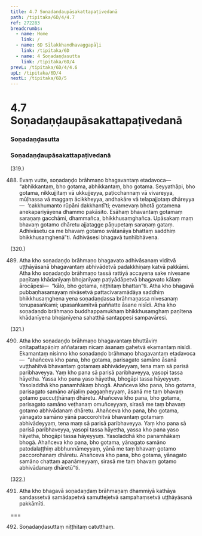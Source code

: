 ```yaml
---
title: 4.7 Soṇadaṇḍaupāsakattapaṭivedanā
path: /tipitaka/6D/4/4.7
ref: 272283
breadcrumbs:
  - name: Home
    link: /
  - name: 6D Sīlakkhandhavaggapāḷi
    link: /tipitaka/6D
  - name: 4 Soṇadaṇḍasutta
    link: /tipitaka/6D/4
prevL: /tipitaka/6D/4/4.6
upL: /tipitaka/6D/4
nextL: /tipitaka/6D/5
---
```


# 4.7 Soṇadaṇḍaupāsakattapaṭivedanā

### Soṇadaṇḍasutta

### Soṇadaṇḍaupāsakattapaṭivedanā

(319.)

488. Evaṃ vutte, soṇadaṇḍo brāhmaṇo bhagavantaṃ etadavoca—  “abhikkantaṃ, bho gotama, abhikkantaṃ, bho gotama. Seyyathāpi, bho gotama, nikkujjitaṃ vā ukkujjeyya, paṭicchannaṃ vā vivareyya, mūḷhassa vā maggaṃ ācikkheyya, andhakāre vā telapajjotaṃ dhāreyya—  ‘cakkhumanto rūpāni dakkhantī’ti; evamevaṃ bhotā gotamena anekapariyāyena dhammo pakāsito. Esāhaṃ bhavantaṃ gotamaṃ saraṇaṃ gacchāmi, dhammañca, bhikkhusaṃghañca. Upāsakaṃ maṃ bhavaṃ gotamo dhāretu ajjatagge pāṇupetaṃ saraṇaṃ gataṃ. Adhivāsetu ca me bhavaṃ gotamo svātanāya bhattaṃ saddhiṃ bhikkhusaṃghenā”ti. Adhivāsesi bhagavā tuṇhībhāvena.

(320.)

489. Atha kho soṇadaṇḍo brāhmaṇo bhagavato adhivāsanaṃ viditvā uṭṭhāyāsanā bhagavantaṃ abhivādetvā padakkhiṇaṃ katvā pakkāmi. Atha kho soṇadaṇḍo brāhmaṇo tassā rattiyā accayena sake nivesane paṇītaṃ khādanīyaṃ bhojanīyaṃ paṭiyādāpetvā bhagavato kālaṃ ārocāpesi—  “kālo, bho gotama, niṭṭhitaṃ bhattan”ti. Atha kho bhagavā pubbaṇhasamayaṃ nivāsetvā pattacīvaramādāya saddhiṃ bhikkhusaṃghena yena soṇadaṇḍassa brāhmaṇassa nivesanaṃ tenupasaṅkami; upasaṅkamitvā paññatte āsane nisīdi. Atha kho soṇadaṇḍo brāhmaṇo buddhappamukhaṃ bhikkhusaṃghaṃ paṇītena khādanīyena bhojanīyena sahatthā santappesi sampavāresi.

(321.)

490. Atha kho soṇadaṇḍo brāhmaṇo bhagavantaṃ bhuttāviṃ onītapattapāṇiṃ aññataraṃ nīcaṃ āsanaṃ gahetvā ekamantaṃ nisīdi. Ekamantaṃ nisinno kho soṇadaṇḍo brāhmaṇo bhagavantaṃ etadavoca—  “ahañceva kho pana, bho gotama, parisagato samāno āsanā vuṭṭhahitvā bhavantaṃ gotamaṃ abhivādeyyaṃ, tena maṃ sā parisā paribhaveyya. Yaṃ kho pana sā parisā paribhaveyya, yasopi tassa hāyetha. Yassa kho pana yaso hāyetha, bhogāpi tassa hāyeyyuṃ. Yasoladdhā kho panamhākaṃ bhogā. Ahañceva kho pana, bho gotama, parisagato samāno añjaliṃ paggaṇheyyaṃ, āsanā me taṃ bhavaṃ gotamo paccuṭṭhānaṃ dhāretu. Ahañceva kho pana, bho gotama, parisagato samāno veṭhanaṃ omuñceyyaṃ, sirasā me taṃ bhavaṃ gotamo abhivādanaṃ dhāretu. Ahañceva kho pana, bho gotama, yānagato samāno yānā paccorohitvā bhavantaṃ gotamaṃ abhivādeyyaṃ, tena maṃ sā parisā paribhaveyya. Yaṃ kho pana sā parisā paribhaveyya, yasopi tassa hāyetha, yassa kho pana yaso hāyetha, bhogāpi tassa hāyeyyuṃ. Yasoladdhā kho panamhākaṃ bhogā. Ahañceva kho pana, bho gotama, yānagato samāno patodalaṭṭhiṃ abbhunnāmeyyaṃ, yānā me taṃ bhavaṃ gotamo paccorohanaṃ dhāretu. Ahañceva kho pana, bho gotama, yānagato samāno chattaṃ apanāmeyyaṃ, sirasā me taṃ bhavaṃ gotamo abhivādanaṃ dhāretū”ti.

(322.)

491. Atha kho bhagavā soṇadaṇḍaṃ brāhmaṇaṃ dhammiyā kathāya sandassetvā samādapetvā samuttejetvā sampahaṃsetvā uṭṭhāyāsanā pakkāmīti.

===

492. Soṇadaṇḍasuttaṃ niṭṭhitaṃ catutthaṃ.




